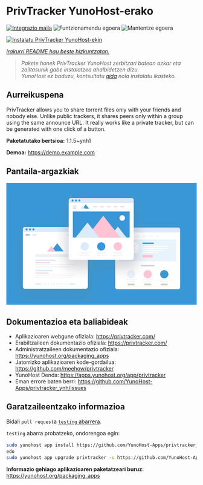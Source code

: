 <!--
Ohart ongi: README hau automatikoki sortu da <https://github.com/YunoHost/apps/tree/master/tools/readme_generator>ri esker
EZ editatu eskuz.
-->

# PrivTracker YunoHost-erako

[![Integrazio maila](https://apps.yunohost.org/badge/integration/privtracker)](https://ci-apps.yunohost.org/ci/apps/privtracker/)
![Funtzionamendu egoera](https://apps.yunohost.org/badge/state/privtracker)
![Mantentze egoera](https://apps.yunohost.org/badge/maintained/privtracker)

[![Instalatu PrivTracker YunoHost-ekin](https://install-app.yunohost.org/install-with-yunohost.svg)](https://install-app.yunohost.org/?app=privtracker)

*[Irakurri README hau beste hizkuntzatan.](./ALL_README.md)*

> *Pakete honek PrivTracker YunoHost zerbitzari batean azkar eta zailtasunik gabe instalatzea ahalbidetzen dizu.*  
> *YunoHost ez baduzu, kontsultatu [gida](https://yunohost.org/install) nola instalatu ikasteko.*

## Aurreikuspena

PrivTracker allows you to share torrent files only with your friends and nobody else. Unlike public trackers, it shares peers only within a group using the same announce URL. It really works like a private tracker, but can be generated with one click of a button.


**Paketatutako bertsioa:** 1.1.5~ynh1

**Demoa:** <https://demo.example.com>

## Pantaila-argazkiak

![PrivTracker(r)en pantaila-argazkia](./doc/screenshots/example.jpg)

## Dokumentazioa eta baliabideak

- Aplikazioaren webgune ofiziala: <https://privtracker.com/>
- Erabiltzaileen dokumentazio ofiziala: <https://privtracker.com/>
- Administratzaileen dokumentazio ofiziala: <https://yunohost.org/packaging_apps>
- Jatorrizko aplikazioaren kode-gordailua: <https://github.com/meehow/privtracker>
- YunoHost Denda: <https://apps.yunohost.org/app/privtracker>
- Eman errore baten berri: <https://github.com/YunoHost-Apps/privtracker_ynh/issues>

## Garatzaileentzako informazioa

Bidali `pull request`a [`testing` abarrera](https://github.com/YunoHost-Apps/privtracker_ynh/tree/testing).

`testing` abarra probatzeko, ondorengoa egin:

```bash
sudo yunohost app install https://github.com/YunoHost-Apps/privtracker_ynh/tree/testing --debug
edo
sudo yunohost app upgrade privtracker -u https://github.com/YunoHost-Apps/privtracker_ynh/tree/testing --debug
```

**Informazio gehiago aplikazioaren paketatzeari buruz:** <https://yunohost.org/packaging_apps>
